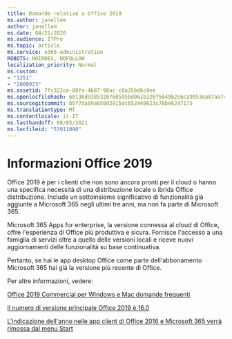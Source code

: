```yaml
---
title: Domande relative a Office 2019
ms.author: janellem
author: janellem
ms.date: 04/21/2020
ms.audience: ITPro
ms.topic: article
ms.service: o365-administration
ROBOTS: NOINDEX, NOFOLLOW
localization_priority: Normal
ms.custom:
- "1251"
- "2000023"
ms.assetid: 7fc322ce-08fa-4b87-98ac-c8a35bd6c8ee
ms.openlocfilehash: 60136dd385320760595bd061b226f5649b2c6ca9953ea87aa743dcf4156759a5
ms.sourcegitcommit: b5f7da89a650d2915dc652449623c78be6247175
ms.translationtype: MT
ms.contentlocale: it-IT
ms.lasthandoff: 08/05/2021
ms.locfileid: "53911090"
---
```

# <a name="about-office-2019"></a>Informazioni Office 2019

Office 2019 è per i clienti che non sono ancora pronti per il cloud o hanno una specifica necessità di una distribuzione locale o ibrida Office distribuzione. Include un sottoinsieme significativo di funzionalità già aggiunte a Microsoft 365 negli ultimi tre anni, ma non fa parte di Microsoft 365.
  
Microsoft 365 Apps for enterprise, la versione connessa al cloud di Office, offre l'esperienza di Office più produttiva e sicura. Fornisce l'accesso a una famiglia di servizi oltre a quello delle versioni locali e riceve nuovi aggiornamenti delle funzionalità su base continuativa.
  
Pertanto, se hai le app desktop Office come parte dell'abbonamento Microsoft 365 hai già la versione più recente di Office.
  
Per altre informazioni, vedere:
  
[Office 2019 Commercial per Windows e Mac domande frequenti](https://support.microsoft.com/help/4133312)
  
[Il numero di versione principale Office 2019 è 16.0](https://docs.microsoft.com/deployoffice/office2019/overview)
  
[L'indicazione dell'anno nelle app client di Office 2016 e Microsoft 365 verrà rimossa dal menu Start](https://support.office.com/article/8fe5e052-76d2-49de-af30-2e84ed3da907?wt.mc_id=Alchemy_ClientDIA)
  